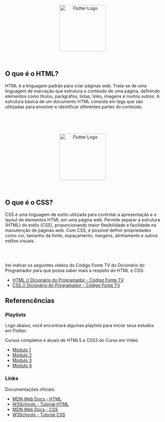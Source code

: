 <p align="center">
    <image src="../logos/html-logo.png"  height="150px" alt="Flutter Logo" />
</p>

</br>

## O que é o HTML?

HTML é a linguagem padrão para criar páginas web. Trata-se de uma linguagem de marcação que estrutura o conteúdo de uma página, definindo elementos como títulos, parágrafos, listas, links, imagens e muitos outros. A estrutura básica de um documento HTML consiste em tags que são utilizadas para envolver e identificar diferentes partes do conteúdo.

</br>
</br>
</br>

<p align="center">
    <image src="../logos/css-logo.png"  height="150px" alt="Flutter Logo" />
</p>

</br>

## O que é o CSS?

CSS é uma linguagem de estilo utilizada para controlar a apresentação e o layout de elementos HTML em uma página web. Permite separar a estrutura (HTML) do estilo (CSS), proporcionando maior flexibilidade e facilidade na manutenção de páginas web. Com CSS, é possível definir propriedades como cor, tamanho da fonte, espaçamento, margens, alinhamento e outros estilos visuais.

</br>
</br>

Irei indicar os seguintes vídeos do Código Fonte TV do Dicionário do Programador para que possa saber mais a respeito do HTML e CSS:

- [HTML // Dicionário do Programador - Código Fonte TV](https://youtu.be/4dQtz1PpY9A?si=3Dj5qAKxyAM1zK76)
- [CSS // Dicionário do Programador - Código Fonte TV](https://youtu.be/229xfk3EEM8?si=IKvrp1tWw5FUKWG3)

## Referencências

### Playlists

Logo abaixo, você encontrará algumas playlists para iniciar seus estudos em Flutter:

Cursos completos e atuais de HTML5 e CSS3 do Curso em Vídeo

-   [Módulo 1](https://www.youtube.com/playlist?list=PLHz_AreHm4dkZ9-atkcmcBaMZdmLHft8n)
-   [Módulo 2](https://www.youtube.com/watch?v=vPNIAJ9B4hg&list=PLHz_AreHm4dlUpEXkY1AyVLQGcpSgVF8s)
-   [Módulo 3](https://www.youtube.com/watch?v=ofFgnDtn_1c&list=PLHz_AreHm4dmcAviDwiGgHbeEJToxbOpZ)
-   [Módulo 4](https://www.youtube.com/watch?v=zHKHMmEG9vE&list=PLHz_AreHm4dkcVCk2Bn_fdVQ81Fkrh6WT)

### Links

Documentações oficiais:

- [MDN Web Docs - HTML](https://developer.mozilla.org/pt-BR/docs/Web/HTML)
- [W3Schools - Tutorial HTML](https://www.w3schools.com/css)
- [MDN Web Docs - CSS](https://developer.mozilla.org/pt-BR/docs/Web/CSS)
- [W3Schools - Tutorial CSS](https://www.w3schools.com/html)
